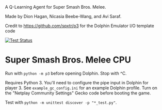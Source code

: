 A Q-Learning Agent for Super Smash Bros. Melee.

Made by Dion Hagan, Nicasia Beebe-Wang, and Avi Saraf.

Credit to https://github.com/spxtr/p3 for the Dolphin Emulator I/O template code

[![Test Status](https://travis-ci.org/spxtr/p3.svg)](https://travis-ci.org/spxtr/p3)

# Super Smash Bros. Melee CPU

Run with `python -m p3` before opening Dolphin. Stop with ^C.

Requires Python 3. You'll need to configure the pipe input in Dolphin for player 3. See `example_gc_config.ini` for an example Dolphin profile. Turn on the "Netplay Community Settings" Gecko code before booting the game.

Test with `python -m unittest discover -p "*_test.py"`.
